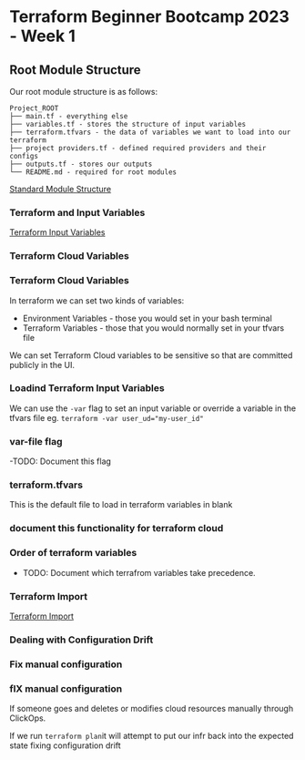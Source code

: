 # Terraform Beginner Bootcamp 2023 - Week 1

## Root Module Structure 

Our root module structure is as follows:

```
Project_ROOT
├── main.tf - everything else
├── variables.tf - stores the structure of input variables
├── terraform.tfvars - the data of variables we want to load into our terraform 
├── project providers.tf - defined required providers and their configs 
├── outputs.tf - stores our outputs
└── README.md - required for root modules
```
  
[Standard Module Structure](https://developer.hashicorp.com/terraform/language/modules/develop/structure)

### Terraform and Input Variables

[Terraform Input Variables](https://developer.hashicorp.com/terraform/language/values/variables)

### Terraform Cloud Variables


### Terraform Cloud Variables 

In terraform we can set two kinds of variables:
- Environment Variables - those you would set in your bash terminal
- Terraform Variables - those that you would normally set in your tfvars file

We can set Terraform Cloud variables to be sensitive so that are committed publicly in the UI. 

### Loadind Terraform Input Variables

We can use the `-var` flag to set an input variable or override a variable in the tfvars file eg. `terraform -var user_ud="my-user_id"`

### var-file flag 

-TODO: Document this flag

### terraform.tfvars

This is the default file to load in terraform variables in blank

### document this functionality for terraform cloud

### Order of terraform variables 

- TODO: Document which terrafrom variables take precedence. 

### Terraform Import 
[Terraform Import](https://developer.hashicorp.com/terraform/cli/import)

### Dealing with Configuration Drift


### Fix manual configuration

### fIX manual configuration

If someone goes and deletes or modifies cloud resources manually through ClickOps. 

If we run `terraform plan`it will attempt to put our infr back into the expected state fixing configuration drift
